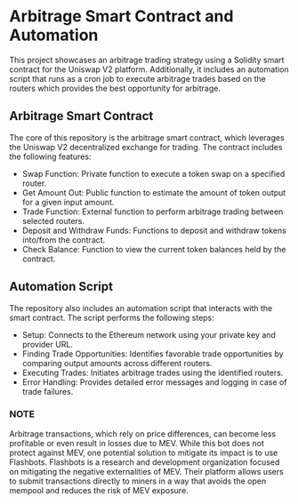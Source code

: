 # Arbitrage Smart Contract and Automation
This project showcases an arbitrage trading strategy using a Solidity smart contract for the Uniswap V2 platform. Additionally, it includes an automation script that runs as a cron job to execute arbitrage trades based on the routers which provides the best opportunity for arbitrage.

## Arbitrage Smart Contract
The core of this repository is the arbitrage smart contract, which leverages the Uniswap V2 decentralized exchange for trading. The contract includes the following features:

  - Swap Function: Private function to execute a token swap on a specified router.
  - Get Amount Out: Public function to estimate the amount of token output for a given input amount.
  - Trade Function: External function to perform arbitrage trading between selected routers.
  - Deposit and Withdraw Funds: Functions to deposit and withdraw tokens into/from the contract.
  - Check Balance: Function to view the current token balances held by the contract.

## Automation Script
The repository also includes an automation script that interacts with the smart contract. The script performs the following steps:

  - Setup: Connects to the Ethereum network using your private key and provider URL.
  - Finding Trade Opportunities: Identifies favorable trade opportunities by comparing output amounts across different routers.
  - Executing Trades: Initiates arbitrage trades using the identified routers.
  - Error Handling: Provides detailed error messages and logging in case of trade failures.

### NOTE
Arbitrage transactions, which rely on price differences, can become less profitable or even result in losses due to MEV.
While this bot does not protect against MEV, one potential solution to mitigate its impact is to use Flashbots. Flashbots is a research and development organization focused on mitigating the negative externalities of MEV. Their platform allows users to submit transactions directly to miners in a way that avoids the open mempool and reduces the risk of MEV exposure.
